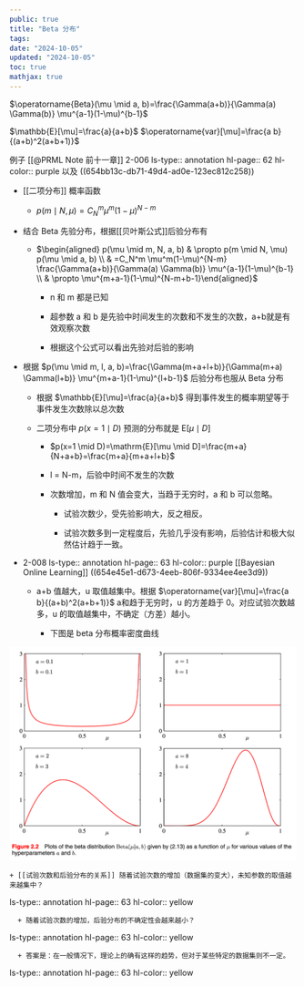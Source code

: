 ```yaml
---
public: true
title: "Beta 分布"
tags:
date: "2024-10-05"
updated: "2024-10-05"
toc: true
mathjax: true
---
```


$\operatorname{Beta}(\mu \mid a, b)=\frac{\Gamma(a+b)}{\Gamma(a) \Gamma(b)} \mu^{a-1}(1-\mu)^{b-1}$

$\mathbb{E}[\mu]=\frac{a}{a+b}$
$\operatorname{var}[\mu]=\frac{a b}{(a+b)^2(a+b+1)}$


例子 [[@PRML Note 前十一章]] 2-006
ls-type:: annotation
hl-page:: 62
hl-color:: purple
 以及 ((654bb13c-db71-49d4-ad0e-123ec812c258))

  + [[二项分布]] 概率函数

    + $p(m \mid N, \mu)=C_N^m \mu^m(1-\mu)^{N-m}$

  + 结合 Beta 先验分布，根据[[贝叶斯公式]]后验分布有

    + $\begin{aligned} p(\mu \mid m, N, a, b) & \propto p(m \mid N, \mu) p(\mu \mid a, b) \\ & =C_N^m \mu^m(1-\mu)^{N-m} \frac{\Gamma(a+b)}{\Gamma(a) \Gamma(b)} \mu^{a-1}(1-\mu)^{b-1} \\ & \propto \mu^{m+a-1}(1-\mu)^{N-m+b-1}\end{aligned}$

      + n 和 m 都是已知

      + 超参数 a 和 b 是先验中时间发生的次数和不发生的次数，a+b就是有效观察次数

      + 根据这个公式可以看出先验对后验的影响

  + 根据 $p(\mu \mid m, l, a, b)=\frac{\Gamma(m+a+l+b)}{\Gamma(m+a) \Gamma(l+b)} \mu^{m+a-1}(1-\mu)^{l+b-1}$ 后验分布也服从 Beta 分布

    + 根据 $\mathbb{E}[\mu]=\frac{a}{a+b}$
 得到事件发生的概率期望等于事件发生次数除以总次数

    + 二项分布中 $p(x=1 \mid D)$ 预测的分布就是 $\mathrm{E}[\mu \mid D]$

      + $p(x=1 \mid D)=\mathrm{E}[\mu \mid D]=\frac{m+a}{N+a+b}=\frac{m+a}{m+a+l+b}$

      + l = N-m，后验中时间不发生的次数

      + 次数增加，m 和 N 值会变大，当趋于无穷时，a 和 b 可以忽略。

        + 试验次数少，受先验影响大，反之相反。

        + 试验次数多到一定程度后，先验几乎没有影响，后验估计和极大似然估计趋于一致。

  + 2-008
ls-type:: annotation
hl-page:: 63
hl-color:: purple
 [[Bayesian Online Learning]] ((654e45e1-d673-4eeb-806f-9334ee4ee3d9))

    + a+b 值越大，u 取值越集中。根据  $\operatorname{var}[\mu]=\frac{a b}{(a+b)^2(a+b+1)}$
  a和趋于无穷时，u 的方差趋于 0。对应试验次数越多，u 的取值越集中，不确定（方差）越小。

      + 下图是 beta 分布概率密度曲线

![image.png](/assets/image_1699541561375_0.png)

    + [[试验次数和后验分布的关系]] 随着试验次数的增加（数据集的变大），未知参数的取值越来越集中？
ls-type:: annotation
hl-page:: 63
hl-color:: yellow


      + 随着试验次数的增加，后验分布的不确定性会越来越小？
ls-type:: annotation
hl-page:: 63
hl-color:: yellow


      + 答案是：在一般情况下，理论上的确有这样的趋势，但对于某些特定的数据集则不一定。
ls-type:: annotation
hl-page:: 63
hl-color:: yellow





